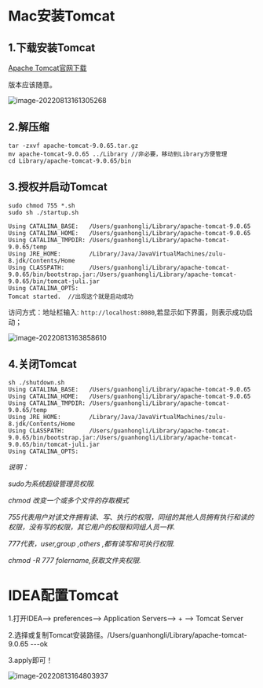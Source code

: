 # Mac安装Tomcat

## 1.下载安装Tomcat

[Apache Tomcat官网下载](https://tomcat.apache.org/)

版本应该随意。

![image-20220813161305268](https://gitee.com/guanlili1921/picturebed/raw/master/img/image-20220813161305268.png)

## 2.解压缩

```
tar -zxvf apache-tomcat-9.0.65.tar.gz
mv apache-tomcat-9.0.65 ../Library //非必要，移动到Library方便管理
cd Library/apache-tomcat-9.0.65/bin
```

## 3.授权并启动Tomcat

```
sudo chmod 755 *.sh
sudo sh ./startup.sh

Using CATALINA_BASE:   /Users/guanhongli/Library/apache-tomcat-9.0.65
Using CATALINA_HOME:   /Users/guanhongli/Library/apache-tomcat-9.0.65
Using CATALINA_TMPDIR: /Users/guanhongli/Library/apache-tomcat-9.0.65/temp
Using JRE_HOME:        /Library/Java/JavaVirtualMachines/zulu-8.jdk/Contents/Home
Using CLASSPATH:       /Users/guanhongli/Library/apache-tomcat-9.0.65/bin/bootstrap.jar:/Users/guanhongli/Library/apache-tomcat-9.0.65/bin/tomcat-juli.jar
Using CATALINA_OPTS:
Tomcat started.  //出现这个就是启动成功
```

访问方式：地址栏输入: `http://localhost:8080`,若显示如下界面，则表示成功启动；

![image-20220813163858610](https://gitee.com/guanlili1921/picturebed/raw/master/img/image-20220813163858610.png)

## 4.关闭Tomcat

```
sh ./shutdown.sh
Using CATALINA_BASE:   /Users/guanhongli/Library/apache-tomcat-9.0.65
Using CATALINA_HOME:   /Users/guanhongli/Library/apache-tomcat-9.0.65
Using CATALINA_TMPDIR: /Users/guanhongli/Library/apache-tomcat-9.0.65/temp
Using JRE_HOME:        /Library/Java/JavaVirtualMachines/zulu-8.jdk/Contents/Home
Using CLASSPATH:       /Users/guanhongli/Library/apache-tomcat-9.0.65/bin/bootstrap.jar:/Users/guanhongli/Library/apache-tomcat-9.0.65/bin/tomcat-juli.jar
Using CATALINA_OPTS:
```

*说明：*

*sudo为系统超级管理员权限.*

*chmod 改变一个或多个文件的存取模式*

*755代表用户对该文件拥有读、写、执行的权限，同组的其他人员拥有执行和读的权限，没有写的权限，其它用户的权限和同组人员一样.*

*777代表，user,group ,others ,都有读写和可执行权限.*

*chmod -R 777 folername,获取文件夹权限.*



# IDEA配置Tomcat

1.打开IDEA–> preferences–> Application Servers–> + --> Tomcat Server

2.选择或复制Tomcat安装路径。/Users/guanhongli/Library/apache-tomcat-9.0.65 ---ok

3.apply即可！

![image-20220813164803937](https://gitee.com/guanlili1921/picturebed/raw/master/img/image-20220813164803937.png)